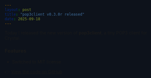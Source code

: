 ```yaml
---
layout: post
title: "pop3client v0.3.0r released"
date: 2025-09-18
---
```


<style>
  html, body { background:#0d121b !important; }
</style>

Today I released the new version of **pop3client**, a tiny POP3 client for Crystal.

### Features
- Switched to MIT license

👉 [View the code on GitHub](https://github.com/chrisblunt-codes/pop3client)
